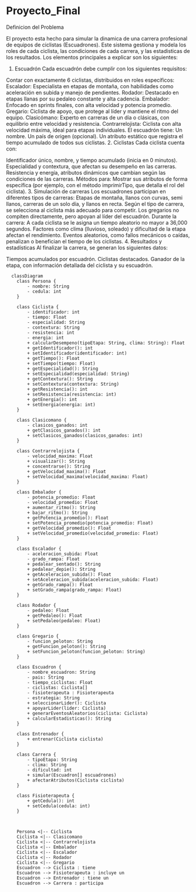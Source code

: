 # Proyecto_Final
Definicion del Problema

El proyecto esta hecho para simular la dinamica de una carrera profesional de equipos de ciclistas (Escuadrones). Este sistema gestiona y modela los roles de cada ciclista, las condiciones de cada carrera, y las estadisticas de los resultados. Los elementos principales a explicar son los siguientes:

1. Escuadrón
Cada escuadrón debe cumplir con los siguientes requisitos:

Contar con exactamente 6 ciclistas, distribuidos en roles específicos:
Escalador: Especialista en etapas de montaña, con habilidades como aceleración en subida y manejo de pendientes.
Rodador: Destacado en etapas llanas por su pedaleo constante y alta cadencia.
Embalador: Enfocado en sprints finales, con alta velocidad y potencia promedio.
Gregario: Ciclista de apoyo, que protege al líder y mantiene el ritmo del equipo.
Clasicómano: Experto en carreras de un día o clásicas, con equilibrio entre velocidad y resistencia.
Contrarrelojista: Ciclista con alta velocidad máxima, ideal para etapas individuales.
El escuadrón tiene:
Un nombre.
Un país de origen (opcional).
Un atributo estático que registra el tiempo acumulado de todos sus ciclistas.
2. Ciclistas
Cada ciclista cuenta con:

Identificador único, nombre, y tiempo acumulado (inicia en 0 minutos).
Especialidad y contextura, que afectan su desempeño en las carreras.
Resistencia y energía, atributos dinámicos que cambian según las condiciones de las carreras.
Métodos para:
Mostrar sus atributos de forma específica (por ejemplo, con el método imprimirTipo, que detalla el rol del ciclista).
3. Simulación de carreras
Los escuadrones participan en diferentes tipos de carreras:
Etapas de montaña, llanos con curvas, semi llanos, carreras de un solo día, y llanos en recta.
Según el tipo de carrera, se selecciona al ciclista más adecuado para competir.
Los gregarios no compiten directamente, pero apoyan al líder del escuadrón.
Durante la carrera:
A cada ciclista se le asigna un tiempo aleatorio no mayor a 36,000 segundos.
Factores como clima (lluvioso, soleado) y dificultad de la etapa afectan el rendimiento.
Eventos aleatorios, como fallos mecánicos o caídas, penalizan o benefician el tiempo de los ciclistas.
4. Resultados y estadísticas
Al finalizar la carrera, se generan los siguientes datos:

Tiempos acumulados por escuadrón.
Ciclistas destacados.
Ganador de la etapa, con información detallada del ciclista y su escuadrón.

```mermaid
  classDiagram
    class Persona {
        - nombre: String
        - cedula: int
    }

    class Ciclista {
        - identificador: int
        - tiempo: Float
        - especialidad: String
        - contextura: String
        - resistencia: int
        - energia: int
        + calcularDesempeno(tipoEtapa: String, clima: String): Float
        + getIdentificador(): int
        + setIdentificador(identificador: int)
        + getTiempo(): Float
        + setTiempo(tiempo: Float)
        + getEspecialidad(): String
        + setEspecialidad(especialidad: String)
        + getContextura(): String
        + setContextura(contextura: String)
        + getResistencia(): int
        + setResistencia(resistencia: int)
        + getEnergia(): int
        + setEnergia(energia: int)
    }

    class Clasicomano {
        - clasicos_ganados: int
        + getClasicos_ganados(): int
        + setClasicos_ganados(clasicos_ganados: int)
    }

    class Contrarrelojista {
        - velocidad_maxima: Float
        + visualizar(): String
        + concentrarse(): String
        + getVelocidad_maxima(): Float
        + setVelocidad_maxima(velocidad_maxima: Float)
    }

    class Embalador {
        - potencia_promedio: Float
        - velocidad_promedio: Float
        + aumentar_ritmo(): String
        + bajar_ritmo(): String
        + getPotencia_promedio(): Float
        + setPotencia_promedio(potencia_promedio: Float)
        + getVelocidad_promedio(): Float
        + setVelocidad_promedio(velocidad_promedio: Float)
    }

    class Escalador {
        - aceleracion_subida: Float
        - grado_rampa: Float
        + pedalear_sentado(): String
        + pedalear_depie(): String
        + getAceleracion_subida(): Float
        + setAceleracion_subida(aceleracion_subida: Float)
        + getGrado_rampa(): Float
        + setGrado_rampa(grado_rampa: Float)
    }

    class Rodador {
        - pedaleo: Float
        + getPedaleo(): Float
        + setPedaleo(pedaleo: Float)
    }

    class Gregario {
        - funcion_peloton: String
        + getFuncion_peloton(): String
        + setFuncion_peloton(funcion_peloton: String)
    }

    class Escuadron {
        - nombre_escuadron: String
        - pais: String
        - tiempo_ciclistas: Float
        - ciclistas: Ciclista[]
        - fisioterapeuta : Fisioterapeuta
        - estrategia: String
        + seleccionarLider(): Ciclista
        + apoyarLider(lider: Ciclista)
        + generarEventosAleatorios(ciclista: Ciclista)
        + calcularEstadisticas(): String
    }

    class Entrenador {
        + entrenar(Ciclista ciclista)
    }

    class Carrera {
        - tipoEtapa: String
        - clima: String
        - dificultad: int
        + simular(Escuadron[] escuadrones)
        + afectarAtributos(Ciclista ciclista)
    }

    class Fisioterapeuta {
        + getCedula(): int
        + setCedula(cedula: int)
    }



    Persona <|-- Ciclista
    Ciclista <|-- Clasicomano
    Ciclista <|-- Contrarrelojista
    Ciclista <|-- Embalador
    Ciclista <|-- Escalador
    Ciclista <|-- Rodador
    Ciclista <|-- Gregario
    Escuadron --> Ciclista : tiene
    Escuadron --> Fisioterapeuta : incluye un
    Escuadron --> Entrenador : tiene un
    Escuadron --> Carrera : participa
